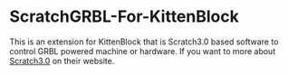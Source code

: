 # ScratchGRBL-For-KittenBlock
This is an extension for KittenBlock that is Scratch3.0 based software to control GRBL powered machine or hardware.
If you want to more about [Scratch3.0](https://scratch.mit.edu/) on their website.
